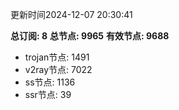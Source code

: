 更新时间2024-12-07 20:30:41

**总订阅: 8**
**总节点: 9965**
**有效节点: 9688**
- trojan节点: 1491
- v2ray节点: 7022
- ss节点: 1136
- ssr节点: 39
